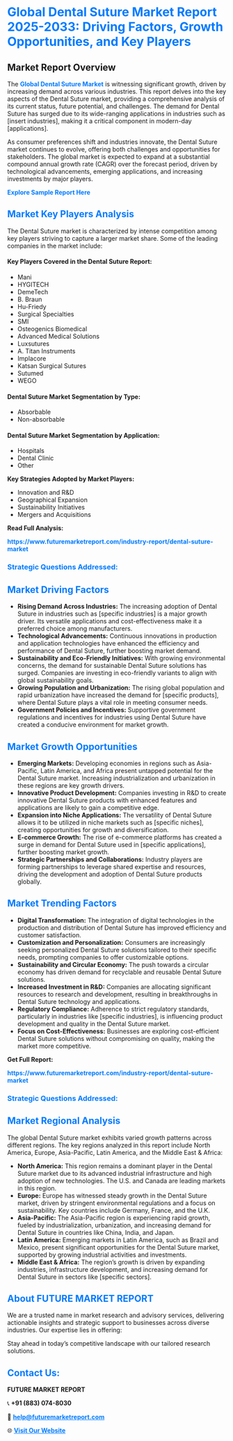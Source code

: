 <h1 style="color: #007BFF;">Global Dental Suture Market Report 2025-2033: Driving Factors, Growth Opportunities, and Key Players</h1>

<section id="overview">
<h2>Market Report Overview</h2>
<p>The <a href="https://www.futuremarketreport.com/industry-report/dental-suture-market" style="color: #007BFF; text-decoration: none;"><strong>Global Dental Suture Market</strong></a> is witnessing significant growth, driven by increasing demand across various industries. This report delves into the key aspects of the Dental Suture market, providing a comprehensive analysis of its current status, future potential, and challenges. The demand for Dental Suture has surged due to its wide-ranging applications in industries such as [insert industries], making it a critical component in modern-day [applications].</p>
<p>As consumer preferences shift and industries innovate, the Dental Suture market continues to evolve, offering both challenges and opportunities for stakeholders. The global market is expected to expand at a substantial compound annual growth rate (CAGR) over the forecast period, driven by technological advancements, emerging applications, and increasing investments by major players.</p>
</section>

<section id="overview">
<p><a href="https://www.futuremarketreport.com/request-sample/reportId=27091" style="color: #007BFF; text-decoration: none;"><strong>Explore Sample Report Here</strong></a></p>
</section>

<section id="key-players">
<h2 style="color: #007BFF;">Market Key Players Analysis</h2>
<p>The Dental Suture market is characterized by intense competition among key players striving to capture a larger market share. Some of the leading companies in the market include:</p>
<h4>Key Players Covered in the Dental Suture Report:</h4>
<ul><li>Mani</li><li>HYGITECH</li><li>DemeTech</li><li>B. Braun</li><li>Hu-Friedy</li><li>Surgical Specialties</li><li>SMI</li><li>Osteogenics Biomedical</li><li>Advanced Medical Solutions</li><li>Luxsutures</li><li>A. Titan Instruments</li><li>Implacore</li><li>Katsan Surgical Sutures</li><li>Sutumed</li><li>WEGO</li></ul>
<h4>Dental Suture Market Segmentation by Type:</h4>
<ul><li>Absorbable</li><li>Non-absorbable</li></ul>

<h4>Dental Suture Market Segmentation by Application:</h4>
<ul><li>Hospitals</li><li>Dental Clinic</li><li>Other</li></ul>
<p><strong>Key Strategies Adopted by Market Players:</strong></p>
<ul>
<li>Innovation and R&D</li>
<li>Geographical Expansion</li>
<li>Sustainability Initiatives</li>
<li>Mergers and Acquisitions</li>
</ul>
</section>

<section>
<p><strong>Read Full Analysis: </strong></p><a href="https://www.futuremarketreport.com/industry-report/dental-suture-market" style="color: #007BFF; text-decoration: none;"><strong>https://www.futuremarketreport.com/industry-report/dental-suture-market</strong></a>
<h3 style="color: #007BFF;">Strategic Questions Addressed:</h3>
</section>

<section id="driving-factors">
<h2 style="color: #007BFF;">Market Driving Factors</h2>
<ul>
<li><strong>Rising Demand Across Industries:</strong> The increasing adoption of Dental Suture in industries such as [specific industries] is a major growth driver. Its versatile applications and cost-effectiveness make it a preferred choice among manufacturers.</li>
<li><strong>Technological Advancements:</strong> Continuous innovations in production and application technologies have enhanced the efficiency and performance of Dental Suture, further boosting market demand.</li>
<li><strong>Sustainability and Eco-Friendly Initiatives:</strong> With growing environmental concerns, the demand for sustainable Dental Suture solutions has surged. Companies are investing in eco-friendly variants to align with global sustainability goals.</li>
<li><strong>Growing Population and Urbanization:</strong> The rising global population and rapid urbanization have increased the demand for [specific products], where Dental Suture plays a vital role in meeting consumer needs.</li>
<li><strong>Government Policies and Incentives:</strong> Supportive government regulations and incentives for industries using Dental Suture have created a conducive environment for market growth.</li>
</ul>
</section>

<section id="growth-opportunities">
<h2 style="color: #007BFF;">Market Growth Opportunities</h2>
<ul>
<li><strong>Emerging Markets:</strong> Developing economies in regions such as Asia-Pacific, Latin America, and Africa present untapped potential for the Dental Suture market. Increasing industrialization and urbanization in these regions are key growth drivers.</li>
<li><strong>Innovative Product Development:</strong> Companies investing in R&D to create innovative Dental Suture products with enhanced features and applications are likely to gain a competitive edge.</li>
<li><strong>Expansion into Niche Applications:</strong> The versatility of Dental Suture allows it to be utilized in niche markets such as [specific niches], creating opportunities for growth and diversification.</li>
<li><strong>E-commerce Growth:</strong> The rise of e-commerce platforms has created a surge in demand for Dental Suture used in [specific applications], further boosting market growth.</li>
<li><strong>Strategic Partnerships and Collaborations:</strong> Industry players are forming partnerships to leverage shared expertise and resources, driving the development and adoption of Dental Suture products globally.</li>
</ul>
</section>

<section id="trending-factors">
<h2 style="color: #007BFF;">Market Trending Factors</h2>
<ul>
<li><strong>Digital Transformation:</strong> The integration of digital technologies in the production and distribution of Dental Suture has improved efficiency and customer satisfaction.</li>
<li><strong>Customization and Personalization:</strong> Consumers are increasingly seeking personalized Dental Suture solutions tailored to their specific needs, prompting companies to offer customizable options.</li>
<li><strong>Sustainability and Circular Economy:</strong> The push towards a circular economy has driven demand for recyclable and reusable Dental Suture solutions.</li>
<li><strong>Increased Investment in R&D:</strong> Companies are allocating significant resources to research and development, resulting in breakthroughs in Dental Suture technology and applications.</li>
<li><strong>Regulatory Compliance:</strong> Adherence to strict regulatory standards, particularly in industries like [specific industries], is influencing product development and quality in the Dental Suture market.</li>
<li><strong>Focus on Cost-Effectiveness:</strong> Businesses are exploring cost-efficient Dental Suture solutions without compromising on quality, making the market more competitive.</li>
</ul>
</section>

<section>
<p><strong>Get Full Report: </strong></p><a href="https://www.futuremarketreport.com/industry-report/dental-suture-market" style="color: #007BFF; text-decoration: none;"><strong>https://www.futuremarketreport.com/industry-report/dental-suture-market</strong></a>
<h3 style="color: #007BFF;">Strategic Questions Addressed:</h3>
</section>


<section id="regional-analysis">
<h2 style="color: #007BFF;">Market Regional Analysis</h2>
<p>The global Dental Suture market exhibits varied growth patterns across different regions. The key regions analyzed in this report include North America, Europe, Asia-Pacific, Latin America, and the Middle East & Africa:</p>
<ul>
<li><strong>North America:</strong> This region remains a dominant player in the Dental Suture market due to its advanced industrial infrastructure and high adoption of new technologies. The U.S. and Canada are leading markets in this region.</li>
<li><strong>Europe:</strong> Europe has witnessed steady growth in the Dental Suture market, driven by stringent environmental regulations and a focus on sustainability. Key countries include Germany, France, and the U.K.</li>
<li><strong>Asia-Pacific:</strong> The Asia-Pacific region is experiencing rapid growth, fueled by industrialization, urbanization, and increasing demand for Dental Suture in countries like China, India, and Japan.</li>
<li><strong>Latin America:</strong> Emerging markets in Latin America, such as Brazil and Mexico, present significant opportunities for the Dental Suture market, supported by growing industrial activities and investments.</li>
<li><strong>Middle East & Africa:</strong> The region’s growth is driven by expanding industries, infrastructure development, and increasing demand for Dental Suture in sectors like [specific sectors].</li>
</ul>
</section>

<footer>
<h2 style="color: #007BFF;">About FUTURE MARKET REPORT</h2>
<p>We are a trusted name in market research and advisory services, delivering actionable insights and strategic support to businesses across diverse industries. Our expertise lies in offering:</p>

<p>Stay ahead in today’s competitive landscape with our tailored research solutions.</p>

<h2 style="color: #007BFF;">Contact Us:</h2>
<p><strong>FUTURE MARKET REPORT</strong></p>
<p>📞 <strong>+91 (883) 074-8030</strong></p>
<p>📧 <strong><a href="mailto:help@futuremarketreport.com" style="color: #007BFF;">help@futuremarketreport.com</a></strong></p>
<p>🌐 <strong><a href="https://www.futuremarketreport.com/" style="color: #007BFF;">Visit Our Website</a></strong></p>
</footer>